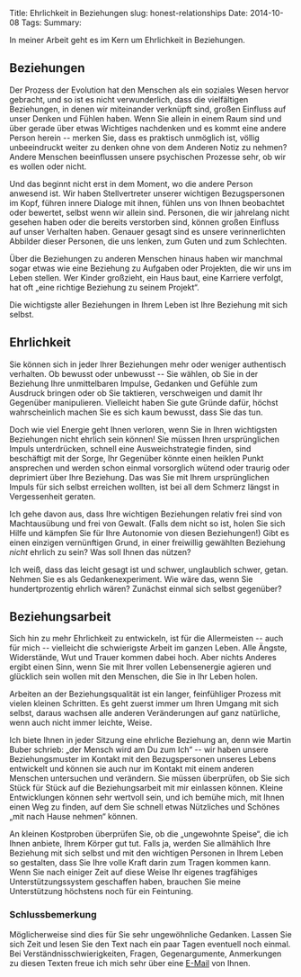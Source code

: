 Title: Ehrlichkeit in Beziehungen
slug: honest-relationships
Date: 2014-10-08
Tags: 
Summary:

In meiner Arbeit geht es im Kern um <span class="standout">Ehrlichkeit in Beziehungen</span>.

## Beziehungen

Der Prozess der Evolution hat den Menschen als ein soziales Wesen hervor gebracht, und so ist es nicht verwunderlich, dass die vielfältigen Beziehungen, in denen wir miteinander verknüpft sind, großen Einfluss auf unser Denken und Fühlen haben. Wenn Sie allein in einem Raum sind und über gerade über etwas Wichtiges nachdenken und es kommt eine andere Person herein -- merken Sie, dass es praktisch unmöglich ist, völlig unbeeindruckt weiter zu denken ohne von dem Anderen Notiz zu nehmen? Andere Menschen beeinflussen unsere psychischen Prozesse sehr, ob wir es wollen oder nicht.

Und das beginnt nicht erst in dem Moment, wo die andere Person anwesend ist. Wir haben Stellvertreter unserer wichtigen Bezugspersonen im Kopf, führen innere Dialoge mit ihnen, fühlen uns von Ihnen beobachtet oder bewertet, selbst wenn wir allein sind. Personen, die wir jahrelang nicht gesehen haben oder die bereits verstorben sind, können großen Einfluss auf unser Verhalten haben. Genauer gesagt sind es unsere verinnerlichten Abbilder dieser Personen, die uns lenken, zum Guten und zum Schlechten.

Über die Beziehungen zu anderen Menschen hinaus haben wir manchmal sogar etwas wie eine Beziehung zu Aufgaben oder Projekten, die wir uns im Leben stellen. Wer Kinder großzieht, ein Haus baut, eine Karriere verfolgt, hat oft „eine richtige Beziehung zu seinem Projekt“.

<span class="standout">Die wichtigste aller Beziehungen in Ihrem Leben ist Ihre Beziehung mit sich selbst.</span>

## Ehrlichkeit

Sie können sich in jeder Ihrer Beziehungen mehr oder weniger <span class="standout">authentisch</span> verhalten. Ob bewusst oder unbewusst -- Sie wählen, ob Sie in der Beziehung Ihre unmittelbaren Impulse, Gedanken und Gefühle zum Ausdruck bringen oder ob Sie taktieren, verschweigen und damit Ihr Gegenüber manipulieren. Vielleicht haben Sie gute Gründe dafür, höchst wahrscheinlich machen Sie es sich kaum bewusst, dass Sie das tun.

Doch wie viel Energie geht Ihnen verloren, wenn Sie in Ihren wichtigsten Beziehungen nicht ehrlich sein können! Sie müssen Ihren ursprünglichen Impuls unterdrücken, schnell eine Ausweichstrategie finden, sind beschäftigt mit der Sorge, Ihr Gegenüber könnte einen heiklen Punkt ansprechen und werden schon einmal vorsorglich wütend oder traurig oder deprimiert über Ihre Beziehung. Das was Sie mit Ihrem ursprünglichen Impuls für sich selbst erreichen wollten, ist bei all dem Schmerz längst in Vergessenheit geraten.

Ich gehe davon aus, dass Ihre wichtigen Beziehungen relativ frei sind von Machtausübung und frei von Gewalt. (Falls dem nicht so ist, holen Sie sich Hilfe und kämpfen Sie für Ihre Autonomie von diesen Beziehungen!) Gibt es einen einzigen vernünftigen Grund, in einer freiwillig gewählten Beziehung *nicht* ehrlich zu sein? Was soll Ihnen das nützen?

Ich weiß, dass das leicht gesagt ist und schwer, unglaublich schwer, getan. Nehmen Sie es als Gedankenexperiment. Wie wäre das, wenn Sie hundertprozentig ehrlich wären? Zunächst einmal sich selbst gegenüber?

## Beziehungsarbeit

Sich hin zu mehr Ehrlichkeit zu entwickeln, ist für die Allermeisten -- auch für mich -- vielleicht die schwierigste Arbeit im ganzen Leben. Alle Ängste, Widerstände, Wut und Trauer kommen dabei hoch. Aber nichts Anderes ergibt einen Sinn, wenn Sie mit Ihrer vollen Lebensenergie agieren und glücklich sein wollen mit den Menschen, die Sie in Ihr Leben holen.

Arbeiten an der Beziehungsqualität ist ein langer, feinfühliger Prozess mit vielen kleinen Schritten. Es geht zuerst immer um Ihren Umgang mit sich selbst, daraus wachsen alle anderen Veränderungen auf ganz natürliche, wenn auch nicht immer leichte, Weise.

Ich biete Ihnen in jeder Sitzung eine ehrliche Beziehung an, denn wie Martin Buber schrieb: <span class=standout>„der Mensch wird am Du zum Ich“</span> -- wir haben unsere Beziehungsmuster im Kontakt mit den Bezugspersonen unseres Lebens entwickelt und können sie auch nur im Kontakt mit einem anderen Menschen untersuchen und verändern. Sie müssen überprüfen, ob Sie sich Stück für Stück auf die Beziehungsarbeit mit mir einlassen können. Kleine Entwicklungen können sehr wertvoll sein, und ich bemühe mich, mit Ihnen einen Weg zu finden, auf dem Sie schnell etwas Nützliches und Schönes „mit nach Hause nehmen“ können.

An kleinen Kostproben überprüfen Sie, ob die „ungewohnte Speise“, die ich Ihnen anbiete, Ihrem Körper gut tut. Falls ja, werden Sie allmählich Ihre Beziehung mit sich selbst und mit den wichtigen Personen in Ihrem Leben so gestalten, dass Sie Ihre volle Kraft darin zum Tragen kommen kann. Wenn Sie nach einiger Zeit auf diese Weise Ihr eigenes tragfähiges Unterstützungssystem geschaffen haben, brauchen Sie meine Unterstützung höchstens noch für ein Feintuning.

### Schlussbemerkung

Möglicherweise sind dies für Sie sehr ungewöhnliche Gedanken. Lassen Sie sich Zeit und lesen Sie den Text nach ein paar Tagen eventuell noch einmal. Bei Verständnisschwierigkeiten, Fragen, Gegenargumente, Anmerkungen zu diesen Texten freue ich mich sehr über eine [E-Mail](/pages/about.html) von Ihnen.

